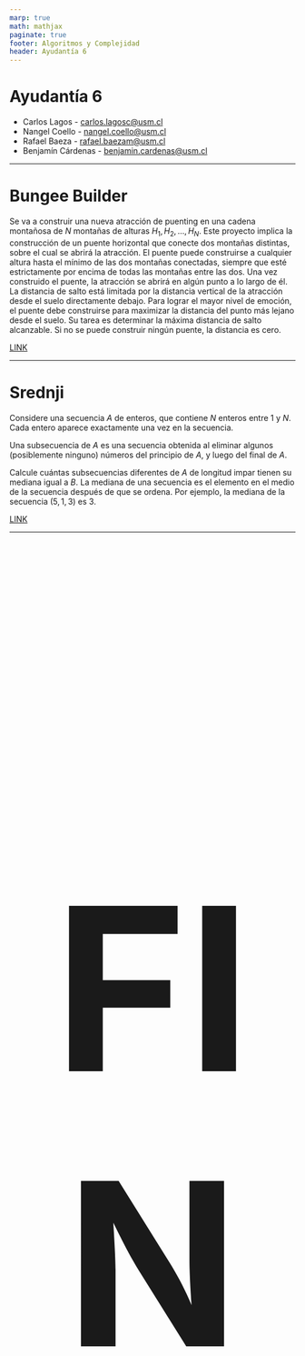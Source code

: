 ```yaml
---
marp: true
math: mathjax
paginate: true
footer: Algoritmos y Complejidad
header: Ayudantía 6
---
```


<!-- _class: title -->
# Ayudantía 6
- Carlos Lagos - carlos.lagosc@usm.cl  
- Nangel Coello - nangel.coello@usm.cl  
- Rafael Baeza - rafael.baezam@usm.cl  
- Benjamín Cárdenas - benjamin.cardenas@usm.cl 

---

# Bungee Builder

Se va a construir una nueva atracción de puenting en una cadena montañosa de $N$ montañas de alturas $H_1​,H_2​,…,H_N​$. Este proyecto implica la construcción de un puente horizontal que conecte dos montañas distintas, sobre el cual se abrirá la atracción. El puente puede construirse a cualquier altura hasta el mínimo de las dos montañas conectadas, siempre que esté estrictamente por encima de todas las montañas entre las dos. Una vez construido el puente, la atracción se abrirá en algún punto a lo largo de él. La distancia de salto está limitada por la distancia vertical de la atracción desde el suelo directamente debajo. Para lograr el mayor nivel de emoción, el puente debe construirse para maximizar la distancia del punto más lejano desde el suelo. Su tarea es determinar la máxima distancia de salto alcanzable. Si no se puede construir ningún puente, la distancia es cero.

[LINK](https://vjudge.net/problem/Kattis-bungeebuilder)

---

# Srednji

Considere una secuencia $A$ de enteros, que contiene $N$ enteros entre $1$ y $N$. Cada entero aparece exactamente una vez en la secuencia.

Una subsecuencia de $A$ es una secuencia obtenida al eliminar algunos (posiblemente ninguno) números del principio de $A$, y luego del final de $A$.

Calcule cuántas subsecuencias diferentes de $A$ de longitud impar tienen su mediana igual a $B$. La mediana de una secuencia es el elemento en el medio de la secuencia después de que se ordena. Por ejemplo, la mediana de la secuencia $(5,1,3)$ es $3$.

[LINK](https://vjudge.net/problem/Kattis-srednji)

---

<div align="center">
<h2 style="font-size:400px;">FIN</h2>
</div>